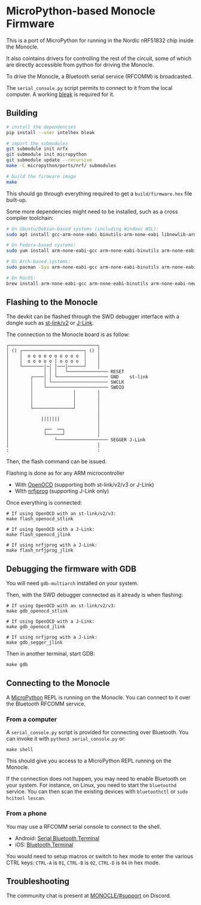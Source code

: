 # MicroPython-based Monocle Firmware

This is a port of MicroPython for running in the Nordic nRF51832 chip inside the Monocle.

It also cointains drivers for controlling the rest of the circuit,
some of which are directly accessible from python for driving the Monocle.

To drive the Monocle, a Bluetooth serial service (RFCOMM) is broadcasted.

The `serial_console.py` script permits to connect to it from the local computer.
A working [bleak](https://bleak.readthedocs.io/en/latest/) is required for it.

Building
--------
```sh
# install the dependencies
pip install --user intelhex bleak

# import the submodules
git submodule init nrfx
git submodule init micropython
git submodule update --recursive
make -C micropython/ports/nrf/ submodules

# build the firmware image
make
```

This should go through everything required to get a `build/firmware.hex` file built-up.

Some more dependencies might need to be installed, such as a cross compiler toolchain:

```sh
# On Ubuntu/Debian-based systems (including Windows WSL):
sudo apt install gcc-arm-none-eabi binutils-arm-none-eabi libnewlib-arm-none-eabi gdb-multiarch

# On Fedora-based systems:
sudo yum install arm-none-eabi-gcc arm-none-eabi-binutils arm-none-eabi-newlib gdb-multiarch

# On Arch-based systems:
sudo pacman -Syu arm-none-eabi-gcc arm-none-eabi-binutils arm-none-eabi-newlib gdb-multiarch

# On MacOS:
brew install arm-none-eabi-gcc arm-none-eabi-binutils arm-none-eabi-newlib gdb-multiarch
```

Flashing to the Monocle
-----------------------
The devkit can be flashed through the SWD debugger interface with a dongle such as [st-link/v2][1] or [J-Link][2].

[1]: https://www.adafruit.com/product/2548
[2]: https://www.adafruit.com/product/3571

The connection to the Monocle board is as follow:

```
┌─────────────────────────────────┐
│ () ┌───────────────────────┐ () │
│    │  o o o o o o o o o o  │    │
│    │  o o o o o │ o o o o  │    │
│    └────────│─│ │───│──────┘    │
│             │ │ │   └─────────────── RESET
│        ┌────│ │ └─────────────────── GND    st-link
│        │    │ └───────────────────── SWCLK
│        │    └─────────────────────── SWDIO
│        │               │        │
│        │               │        │
│        │               │        │
│        └───────────────┘        │
│                                 │
│            |||||||              │
│                                 │
│             ┌──  ──┐            │
│             └──────┘            │
│                 └─────────────────── SEGGER J-Link
│                                 │
:                                 :
```

Then, the flash command can be issued.

Flashing is done as for any ARM microcontroller

* With [OpenOCD][3] (supporting both st-link/v2/v3 or J-Link)
* WIth [nrfjprog][4] (supporting J-Link only)

[3]: https://openocd.org/
[4]: https://www.nordicsemi.com/Products/Development-tools/nrf-command-line-tools/download

Once everything is connected:

```
# If using OpenOCD with an st-link/v2/v3:
make flash_openocd_stlink

# If using OpenOCD with a J-Link:
make flash_openocd_jlink

# If using nrfjprog with a J-Link:
make flash_nrfjprog_jlink
```


Debugging the firmware with GDB
-------------------------------
You will need `gdb-multiarch` installed on your system.

Then, with the SWD debugger connected as it already is when flashing:

```
# If using OpenOCD with an st-link/v2/v3:
make gdb_openocd_stlink

# If using OpenOCD with a J-Link:
make gdb_openocd_jlink

# If using nrfjprog with a J-Link:
make gdb_segger_jlink
```

Then in another terminal, start GDB:

```
make gdb
```

Connecting to the Monocle
-------------------------
A [MicroPython](https://micropython.org/) REPL is running on the Monocle.
You can connect to it over the Bluetooth RFCOMM service.

### From a computer

A `serial_console.py` script is provided for connecting over Bluetooth.
You can invoke it with `python3 serial_console.py` or:

```
make shell
```

This should give you access to a MicroPython REPL running on the Monocle.

If the connection does not happen, you may need to enable Bluetooth on your system.
For instance, on Linux, you need to start the `bluetoothd` service.
You can then scan the existing devices with `bluetoothctl` or `sudo hcitool lescan`.

### From a phone

You may use a RFCOMM serial console to connect to the shell.

* Android: [Serial Bluetooth Terminal][5]
* iOS: [Bluetooth Terminal][6]

[5]: https://play.google.com/store/apps/details?id=de.kai_morich.serial_bluetooth_terminal
[6]: https://apps.apple.com/us/app/bluetooth-terminal/id1058693037

You would need to setup macros or switch to hex mode to enter the various CTRL keys:
`CTRL-A` is `01`, `CTRL-B` is `02`, `CTRL-D` is `04` in hex mode.

Troubleshooting
---------------
The community chat is present at [MONOCLE/#support][7] on Discord.

[7]: https://discord.com/channels/963222352534048818/976634834879385621
